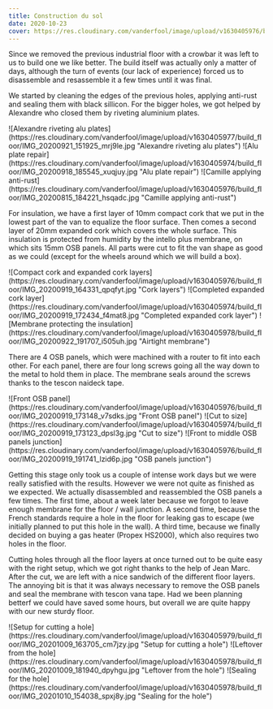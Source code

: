 ```yaml
---
title: Construction du sol
date: 2020-10-23
cover: https://res.cloudinary.com/vanderfool/image/upload/v1630405976/build_floor/floor-before-after_opbayx.jpg
---
```


Since we removed the previous industrial floor with a crowbar it was left to us to build one we like better.
The build itself was actually only a matter of days, although the turn of events (our lack of experience) forced us to disassemble and resassemble it a few times until it was final.

We started by cleaning the edges of the previous holes, applying anti-rust and sealing them with black sillicon.
For the bigger holes, we got helped by Alexandre who closed them by riveting aluminium plates.

<div class="row-image">
![Alexandre riveting alu plates](https://res.cloudinary.com/vanderfool/image/upload/v1630405977/build_floor/IMG_20200921_151925_mrj9le.jpg "Alexandre riveting alu plates")
![Alu plate repair](https://res.cloudinary.com/vanderfool/image/upload/v1630405974/build_floor/IMG_20200918_185545_xuqjuy.jpg "Alu plate repair")
![Camille applying anti-rust](https://res.cloudinary.com/vanderfool/image/upload/v1630405976/build_floor/IMG_20200815_184221_hsqadc.jpg "Camille applying anti-rust")
</div>

For insulation, we have a first layer of 10mm compact cork that we put in the lowest part of the van to equalize the floor surface.
Then comes a second layer of 20mm expanded cork which covers the whole surface.
This insulation is protected from humidity by the intello plus membrane, on which sits 15mm OSB panels.
All parts were cut to fit the van shape as good as we could (except for the wheels around which we will build a box).

<div class="row-image">
![Compact cork and expanded cork layers](https://res.cloudinary.com/vanderfool/image/upload/v1630405976/build_floor/IMG_20200919_164331_qpqfyt.jpg "Cork layers")
![Completed expanded cork layer](https://res.cloudinary.com/vanderfool/image/upload/v1630405974/build_floor/IMG_20200919_172434_f4mat8.jpg "Completed expanded cork layer")
![Membrane protecting the insulation](https://res.cloudinary.com/vanderfool/image/upload/v1630405978/build_floor/IMG_20200922_191707_i505uh.jpg "Airtight membrane")
</div>

There are 4 OSB panels, which were machined with a router to fit into each other.
For each panel, there are four long screws going all the way down to the metal to hold them in place.
The membrane seals around the screws thanks to the tescon naideck tape.

<div class="row-image">
![Front OSB panel](https://res.cloudinary.com/vanderfool/image/upload/v1630405976/build_floor/IMG_20200919_173148_v7sdks.jpg "Front OSB panel")
![Cut to size](https://res.cloudinary.com/vanderfool/image/upload/v1630405974/build_floor/IMG_20200919_173123_dpsl3g.jpg "Cut to size")
![Front to middle OSB panels junction](https://res.cloudinary.com/vanderfool/image/upload/v1630405976/build_floor/IMG_20200919_191741_lzid6p.jpg "OSB panels junction")
</div>


Getting this stage only took us a couple of intense work days but we were really satisfied with the results.
However we were not quite as finished as we expected.
We actually disassembled and reassembled the OSB panels a few times.
The first time, about a week later because we forgot to leave enough membrane for the floor / wall junction.
A second time, because the French standards require a hole in the floor for leaking gas to escape (we initially planned to put this hole in the wall).
A third time, because we finally decided on buying a gas heater (Propex HS2000), which also requires two holes in the floor.

Cutting holes through all the floor layers at once turned out to be quite easy with the right setup, which we got right thanks to the help of Jean Marc.
After the cut, we are left with a nice sandwich of the different floor layers.
The annoying bit is that it was always necessary to remove the OSB panels and seal the membrane with tescon vana tape.
Had we been planning betterf we could have saved some hours, but overall we are quite happy with our new sturdy floor.

<div class="row-image">
![Setup for cutting a hole](https://res.cloudinary.com/vanderfool/image/upload/v1630405979/build_floor/IMG_20201009_163705_cm7jzy.jpg "Setup for cutting a hole")
![Leftover from the hole](https://res.cloudinary.com/vanderfool/image/upload/v1630405978/build_floor/IMG_20201009_181940_dpyhgu.jpg "Leftover from the hole")
![Sealing for the hole](https://res.cloudinary.com/vanderfool/image/upload/v1630405978/build_floor/IMG_20201010_154038_spxj8y.jpg "Sealing for the hole")
</div>
